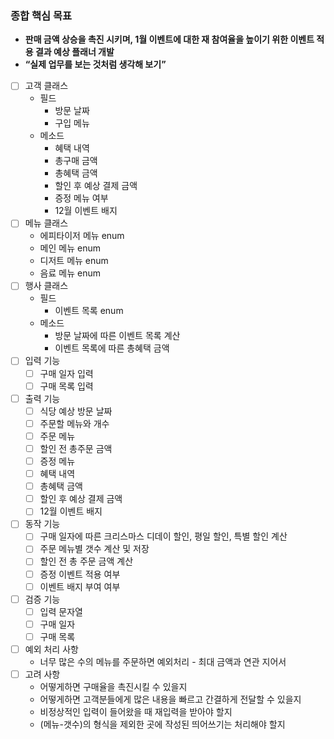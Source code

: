 ### **종합 핵심 목표**
- **판매 금액 상승을 촉진 시키며, 1월 이벤트에 대한 재 참여율을 높이기 위한 이벤트 적용 결과 예상 플래너 개발**
- **“실제 업무를 보는 것처럼 생각해 보기”**


- [ ] 고객 클래스
  - 필드
    - 방문 날짜
    - 구입 메뉴
  - 메소드
    - 혜택 내역
    - 총구매 금액
    - 총혜택 금액
    - 할인 후 예상 결제 금액
    - 증정 메뉴 여부
    - 12월 이벤트 배지
- [ ] 메뉴 클래스
  - 에피타이저 메뉴 enum
  - 메인 메뉴 enum
  - 디저트 메뉴 enum
  - 음료 메뉴 enum
- [ ] 행사 클래스
  - 필드
    - 이벤트 목록 enum
  - 메소드
    - 방문 날짜에 따른 이벤트 목록 계산
    - 이벤트 목록에 따른 총혜택 금액
- [ ] 입력 기능
  - [ ] 구매 일자 입력
  - [ ] 구매 목록 입력
- [ ] 출력 기능
  - [ ] 식당 예상 방문 날짜
  - [ ] 주문할 메뉴와 개수
  - [ ] 주문 메뉴
  - [ ] 할인 전 총주문 금액
  - [ ] 증정 메뉴
  - [ ] 혜택 내역
  - [ ] 총혜택 금액
  - [ ] 할인 후 예상 결제 금액
  - [ ] 12월 이벤트 배지
- [ ] 동작 기능
  - [ ] 구매 일자에 따른 크리스마스 디데이 할인, 평일 할인, 특별 할인 계산
  - [ ] 주문 메뉴별 갯수 계산 및 저장
  - [ ] 할인 전 총 주문 금액 계산
  - [ ] 증정 이벤트 적용 여부
  - [ ] 이벤트 배지 부여 여부
- [ ] 검증 기능
  - [ ] 입력 문자열
  - [ ] 구매 일자
  - [ ] 구매 목록
- [ ] 예외 처리 사항
  - 너무 많은 수의 메뉴를 주문하면 예외처리 - 최대 금액과 연관 지어서
- [ ] 고려 사항
  - 어떻게하면 구매율을 촉진시킬 수 있을지
  - 어떻게하면 고객분들에게 많은 내용을 빠르고 간결하게 전달할 수 있을지
  - 비정상적인 입력이 들어왔을 때 재입력을 받아야 할지
  - (메뉴-갯수)의 형식을 제외한 곳에 작성된 띄어쓰기는 처리해야 할지